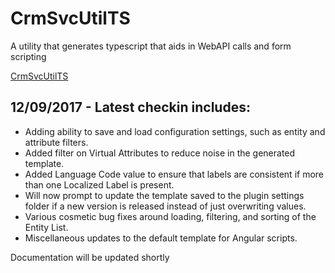 # CrmSvcUtilTS
A utility that generates typescript that aids in WebAPI calls and form scripting

[CrmSvcUtilTS](https://github.com/jamesnovak/CrmSvcUtilTS/)

## 12/09/2017 - Latest checkin includes:
* Adding ability to save and load configuration settings, such as entity and attribute filters. 
* Added filter on Virtual Attributes to reduce noise in the generated template.
* Added Language Code value to ensure that labels are consistent if more than one Localized Label is present.
* Will now prompt to update the template saved to the plugin settings folder if a new version is released instead of just overwriting values.
* Various cosmetic bug fixes around loading, filtering, and sorting of the Entity List.
* Miscellaneous updates to the default template for Angular scripts.

Documentation will be updated shortly